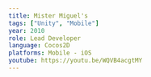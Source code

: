```yaml
---
title: Mister Miguel's
tags: ["Unity", "Mobile"]
year: 2010
role: Lead Developer
language: Cocos2D
platforms: Mobile - iOS
youtube: https://youtu.be/WQVB4acgtMY
---
```

